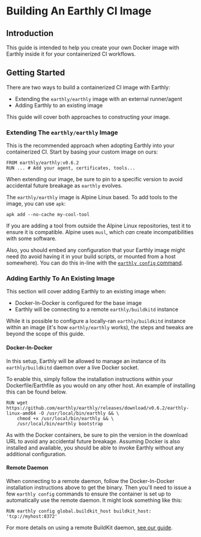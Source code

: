 # Building An Earthly CI Image

## Introduction

This guide is intended to help you create your own Docker image with Earthly inside it for your containerized CI workflows.

## Getting Started

There are two ways to build a containerized CI image with Earthly:

- Extending the `earthly/earthly` image with an external runner/agent
- Adding Earthly to an existing image

This guide will cover both approaches to constructing your image. 

### Extending The `earthly/earthly` Image

This is the recommended approach when adopting Earthly into your containerized CI. Start by basing your custom image on ours:

```docker
FROM earthly/earthly:v0.6.2
RUN ... # Add your agent, certificates, tools...
```

When extending our image, be sure to pin to a specific version to avoid accidental future breakage as `earthly` evolves.

The `earthly/earthly` image is Alpine Linux based. To add tools to the image, you can use `apk`:

```docker
apk add --no-cache my-cool-tool
```

If you are adding a tool from outside the Alpine Linux repositories, test it to ensure it is compatible. Alpine uses `musl`, which *can* create incompatibilities with some software. 

Also, you should embed any configuration that your Earthly image might need (to avoid having it in your build scripts, or mounted from a host somewhere). You can do this in-line with the [`earthly config` command](../earthly-command/earthly-command.md#earthly-config).

### Adding Earthly To An Existing Image

This section will cover adding Earthly to an existing image when:

- Docker-In-Docker is configured for the base image
- Earthly will be connecting to a remote `earthly/buildkitd` instance

While it is possible to configure a locally-ran `earthly/buildkitd` instance within an image (it's how `earthly/earthly` works), the steps and tweaks are beyond the scope of this guide.

#### Docker-In-Docker

In this setup, Earthly will be allowed to manage an instance of its `earthly/buildkitd` daemon over a live Docker socket.

To enable this, simply follow the installation instructions within your Dockerfile/Earthfile as you would on any other host. An example of installing this can be found below.

```docker
RUN wget https://github.com/earthly/earthly/releases/download/v0.6.2/earthly-linux-amd64 -O /usr/local/bin/earthly && \
    chmod +x /usr/local/bin/earthly && \
    /usr/local/bin/earthly bootstrap
```

As with the Docker containers, be sure to pin the version in the download URL to avoid any accidental future breakage. Assuming Docker is also installed and available, you should be able to invoke Earthly without any additional configuration.

#### Remote Daemon

When connecting to a remote daemon, follow the Docker-In-Docker installation instructions above to get the binary. Then you'll need to issue a few `earthly config` commands to ensure the container is set up to automatically use the remote daemon. It might look something like this:

```docker
RUN earthly config global.buildkit_host buildkit_host: 'tcp://myhost:8372'
```

For more details on using a remote BuildKit daemon, [see our guide](./remote-buildkit.md).